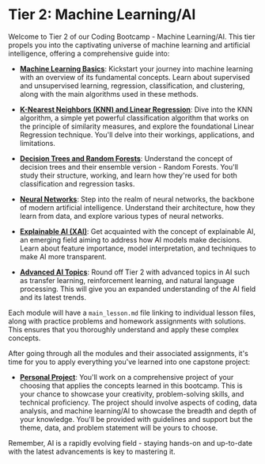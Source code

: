 # Tier 2: Machine Learning/AI

Welcome to Tier 2 of our Coding Bootcamp - Machine Learning/AI. This tier propels you into the captivating universe of machine learning and artificial intelligence, offering a comprehensive guide into:

- **[Machine Learning Basics](./Basics/main_lesson.md)**: Kickstart your journey into machine learning with an overview of its fundamental concepts. Learn about supervised and unsupervised learning, regression, classification, and clustering, along with the main algorithms used in these methods.

- **[K-Nearest Neighbors (KNN) and Linear Regression](./KNN/main_lesson.md)**: Dive into the KNN algorithm, a simple yet powerful classification algorithm that works on the principle of similarity measures, and explore the foundational Linear Regression technique. You'll delve into their workings, applications, and limitations.

- **[Decision Trees and Random Forests](./Trees_Forest/main_lesson.md)**: Understand the concept of decision trees and their ensemble version - Random Forests. You'll study their structure, working, and learn how they're used for both classification and regression tasks.

- **[Neural Networks](./Neural_Nets/main_lesson.md)**: Step into the realm of neural networks, the backbone of modern artificial intelligence. Understand their architecture, how they learn from data, and explore various types of neural networks.

- **[Explainable AI (XAI)](./XAI/main_lesson.md)**: Get acquainted with the concept of explainable AI, an emerging field aiming to address how AI models make decisions. Learn about feature importance, model interpretation, and techniques to make AI more transparent.

- **[Advanced AI Topics](./Advanced_Topics/main_lesson.md)**: Round off Tier 2 with advanced topics in AI such as transfer learning, reinforcement learning, and natural language processing. This will give you an expanded understanding of the AI field and its latest trends.

Each module will have a `main_lesson.md` file linking to individual lesson files, along with practice problems and homework assignments with solutions. This ensures that you thoroughly understand and apply these complex concepts. 

After going through all the modules and their associated assignments, it's time for you to apply everything you've learned into one capstone project:

- **[Personal Project](./personal_project/main_project.md)**: You'll work on a comprehensive project of your choosing that applies the concepts learned in this bootcamp. This is your chance to showcase your creativity, problem-solving skills, and technical proficiency. The project should involve aspects of coding, data analysis, and machine learning/AI to showcase the breadth and depth of your knowledge. You'll be provided with guidelines and support but the theme, data, and problem statement will be yours to choose.

Remember, AI is a rapidly evolving field - staying hands-on and up-to-date with the latest advancements is key to mastering it.
